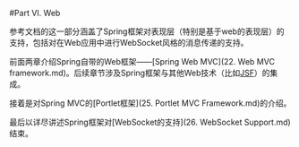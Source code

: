 #Part VI. Web

参考文档的这一部分涵盖了Spring框架对表现层（特别是基于web的表现层）的支持，包括对在Web应用中进行WebSocket风格的消息传递的支持。

前面两章介绍Spring自带的Web框架——[Spring Web MVC](22. Web MVC framework.md)。后续章节涉及Spring框架与其他Web技术（比如[JSF](http://docs.spring.io/spring/docs/current/spring-framework-reference/htmlsingle/#jsf)）的集成。

接着是对Spring MVC的[Portlet框架](25. Portlet MVC Framework.md)的介绍。

最后以详尽讲述Spring框架对[WebSocket的支持](26. WebSocket Support.md)结束。


